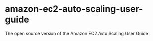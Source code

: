 # amazon-ec2-auto-scaling-user-guide
The open source version of the Amazon EC2 Auto Scaling User Guide
